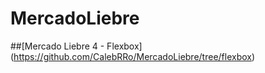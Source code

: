 # MercadoLiebre

##[Mercado Liebre 4 - Flexbox] (https://github.com/CalebRRo/MercadoLiebre/tree/flexbox)
